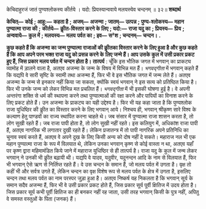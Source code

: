  

केचिदाहुरजं जातं पुण्यश्लोकस्य कीर्तये । यदो: प्रियस्यान्ववाये मलयस्येव चन्दनम् ॥ ३२॥ **शब्दार्थ** 

**केचित्—** **कोई** **; आहु:—** **कहता है** **; अजम्—** **अजन्मा** **; जातम्—** **उत्पन्न** **; पुण्य-श्लोकस्य—** **महान पुण्यात्मा राजा की** **;** **कीर्तये—** **कीॢत-विस्तार करने के लिए** **; यदो:—** **राजा यदु का** **; प्रियस्य—** **प्रिय** **; अन्ववाये—** **कुल में** **; मलयस्य—** **मलय** **पर्वत का** **; इव—** **स²श** **; चन्दनम्—** **चन्दन।** **.** 

**कुछ कहते हैं कि अजन्मा का जन्म पुण्यात्मा राजाओं की कीॢतका विस्तार करने के** **लिए हुआ है और कुछ कहते हैं कि आप अपने परम भक्त राजा यदु को प्रसन्न करने के** **लिए जन्मे हैं। आप उसके कुल में उसी प्रकार प्रकट हुए हैं, जिस प्रकार मलय पर्वत में** **चन्दन होता है।** **तात्पर्य** : चूँकि इस भौतिक जगत में भगवान् का प्राकट्य व्यामोह में ड़ालने वाला है, अतएव अजन्मा के जन्म के विषय में विभिन्न मत हैं। *भगवद्गीता* में भगवान् कहते हैं कि यद्यपि वे सारी सृष्टि के स्वामी तथा अजन्मा हैं, फिर भी वे इस भौतिक जगत में जन्म लेते हैं। अतएव अजन्मा के जन्म से इनकार नहीं किया जा सकता, क्योंकि स्वयं भगवान् ने इस सत्य को प्रतिष्ठित किया है। फिर भी उनके जन्म को लेकर विभिन्न मत प्रचलित हैं। *भगवद्गीता* में भी इसकी घोषणा हुई है। वे अपनी अन्तरंगा शक्ति से धर्म की स्थापना करने तथा पुण्यात्माओं की रक्षा करने और पापियों का विनाश करने के लिए प्रकट होते हैं। उन अजन्मा के प्राकट्य का यही उद्देश्य है। फिर भी यह कहा जाता है कि पुण्यश्लोक राजा युधिष्ठिर की कीॢत का विस्तार करने के लिए भगवान् आये। निश्चय ही, भगवान् श्रीकृष्ण सारे विश्व के कल्याण हेतु पाण्डवों का राज्य स्थापित करना चाहते थे। जब संसार में पुण्यात्मा राजा शासन करता है, तो लोग सुखी रहते हैं। जब राजा पापी होता है, तो लोग सुखी नहीं रहते। इस कलियुग में, अधिकांश राजा पापी हैं, अतएव नागरिक भी लगातार दुखी रहते हैं। लेकिन प्रजातन्त्र में तो पापी नागरिक अपने प्रतिनिधि का चुनाव स्वयं करते हैं, अतएव वे अपने दुख के लिए किसी अन्य को दोष नहीं दे सकते। महाराज नल भी एक महान पुण्यात्मा राजा के रूप में विलयात थे, लेकिन उनका भगवान् कृष्ण से कोई वास्ता न था, अतएव यहाँ पर कृष्ण द्वारा महिमामंडित किये जाने में महाराज युधिष्ठिर से ही तात्पर्य है। राजा यदु के कुल में जन्म लेकर भगवान् ने उनकी भी कीॢत बढ़ायी थी। यद्यपि वे यादव, यदुवीर, यदुनन्दन आदि के नाम से विलयात हैं, फिर भी भगवान् ऐसे ऋण से निर्लिप्त रहते हैं। वे उस चन्दन के समान हैं, जो मलय पर्वत में उगता है। वृक्ष तो कहीं भी और सर्वत्र उगते हैं, लेकिन चन्दन का वृक्ष विशेष रूप से मलय पर्वत के क्षेत्र में उगता है, इसलिए चन्दन तथा मलय पर्वत का नाम परस्पर जुड़ा हुआ है। अतएव निष्कर्ष यह निकलता है कि भगवान् सूर्य के समान सदैव अजन्मा हैं, फिर भी वे उसी प्रकार प्रकट होते हैं, जिस प्रकार सूर्य पूर्वी क्षितिज में उदय होता है। जिस प्रकार सूर्य कभी पूर्वी क्षितिज का ही बनकर नहीं रह जाता, उसी तरह भगवान् किसी के पुत्र नहीं, अपितु वे समस्त वस्तुओं के पिता (जनक) हैं। 